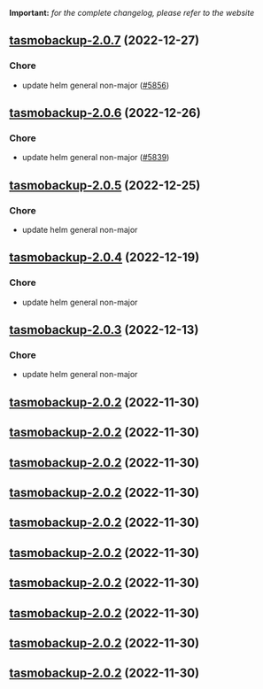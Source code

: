 **Important:**
*for the complete changelog, please refer to the website*




## [tasmobackup-2.0.7](https://github.com/truecharts/charts/compare/tasmobackup-2.0.6...tasmobackup-2.0.7) (2022-12-27)

### Chore

- update helm general non-major ([#5856](https://github.com/truecharts/charts/issues/5856))
  
  


## [tasmobackup-2.0.6](https://github.com/truecharts/charts/compare/tasmobackup-2.0.5...tasmobackup-2.0.6) (2022-12-26)

### Chore

- update helm general non-major ([#5839](https://github.com/truecharts/charts/issues/5839))
  
  


## [tasmobackup-2.0.5](https://github.com/truecharts/charts/compare/tasmobackup-2.0.4...tasmobackup-2.0.5) (2022-12-25)

### Chore

- update helm general non-major
  
  


## [tasmobackup-2.0.4](https://github.com/truecharts/charts/compare/tasmobackup-2.0.3...tasmobackup-2.0.4) (2022-12-19)

### Chore

- update helm general non-major
  
  


## [tasmobackup-2.0.3](https://github.com/truecharts/charts/compare/tasmobackup-2.0.2...tasmobackup-2.0.3) (2022-12-13)

### Chore

- update helm general non-major
  
  


## [tasmobackup-2.0.2](https://github.com/truecharts/charts/compare/tasmobackup-2.0.1...tasmobackup-2.0.2) (2022-11-30)




## [tasmobackup-2.0.2](https://github.com/truecharts/charts/compare/tasmobackup-2.0.1...tasmobackup-2.0.2) (2022-11-30)




## [tasmobackup-2.0.2](https://github.com/truecharts/charts/compare/tasmobackup-2.0.1...tasmobackup-2.0.2) (2022-11-30)




## [tasmobackup-2.0.2](https://github.com/truecharts/charts/compare/tasmobackup-2.0.1...tasmobackup-2.0.2) (2022-11-30)




## [tasmobackup-2.0.2](https://github.com/truecharts/charts/compare/tasmobackup-2.0.1...tasmobackup-2.0.2) (2022-11-30)




## [tasmobackup-2.0.2](https://github.com/truecharts/charts/compare/tasmobackup-2.0.1...tasmobackup-2.0.2) (2022-11-30)




## [tasmobackup-2.0.2](https://github.com/truecharts/charts/compare/tasmobackup-2.0.1...tasmobackup-2.0.2) (2022-11-30)




## [tasmobackup-2.0.2](https://github.com/truecharts/charts/compare/tasmobackup-2.0.1...tasmobackup-2.0.2) (2022-11-30)




## [tasmobackup-2.0.2](https://github.com/truecharts/charts/compare/tasmobackup-2.0.1...tasmobackup-2.0.2) (2022-11-30)




## [tasmobackup-2.0.2](https://github.com/truecharts/charts/compare/tasmobackup-2.0.1...tasmobackup-2.0.2) (2022-11-30)


